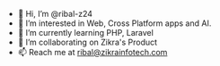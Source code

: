 - 👋 Hi, I’m @ribal-z24
- 👀 I’m interested in Web, Cross Platform apps and AI.
- 🌱 I’m currently learning PHP, Laravel
- 💞️ I’m collaborating on Zikra's Product
- 📫 Reach me at ribal@zikrainfotech.com


<!---
ribal-z24/ribal-z24 is a ✨ special ✨ repository because its `README.md` (this file) appears on your GitHub profile.
You can click the Preview link to take a look at your changes.
--->
